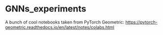 # GNNs_experiments
A bunch of cool notebooks taken from PyTorch Geometric: https://pytorch-geometric.readthedocs.io/en/latest/notes/colabs.html
